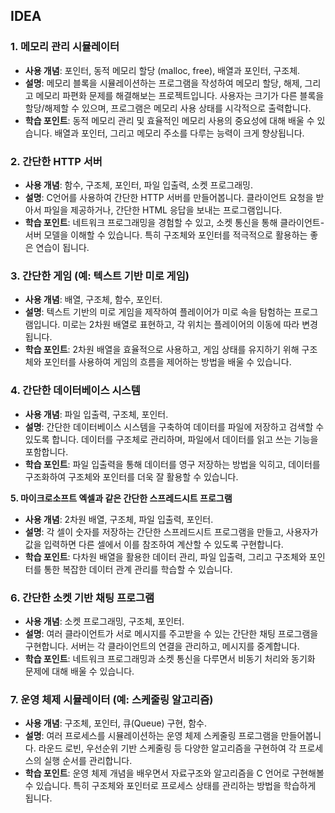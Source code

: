 ## IDEA

### 1. 메모리 관리 시뮬레이터

- **사용 개념**: 포인터, 동적 메모리 할당 (malloc, free), 배열과 포인터, 구조체.
- **설명**: 메모리 블록을 시뮬레이션하는 프로그램을 작성하여 메모리 할당, 해제, 그리고 메모리 파편화 문제를 해결해보는 프로젝트입니다. 사용자는 크기가 다른 블록을 할당/해제할 수 있으며, 프로그램은 메모리 사용 상태를 시각적으로 출력합니다.
- **학습 포인트**: 동적 메모리 관리 및 효율적인 메모리 사용의 중요성에 대해 배울 수 있습니다. 배열과 포인터, 그리고 메모리 주소를 다루는 능력이 크게 향상됩니다.

### 2. 간단한 HTTP 서버
- **사용 개념**: 함수, 구조체, 포인터, 파일 입출력, 소켓 프로그래밍.
- **설명**: C언어를 사용하여 간단한 HTTP 서버를 만들어봅니다. 클라이언트 요청을 받아서 파일을 제공하거나, 간단한 HTML 응답을 보내는 프로그램입니다.
- **학습 포인트**: 네트워크 프로그래밍을 경험할 수 있고, 소켓 통신을 통해 클라이언트-서버 모델을 이해할 수 있습니다. 특히 구조체와 포인터를 적극적으로 활용하는 좋은 연습이 됩니다.

### 3. 간단한 게임 (예: 텍스트 기반 미로 게임)
- **사용 개념**: 배열, 구조체, 함수, 포인터.
- **설명**: 텍스트 기반의 미로 게임을 제작하여 플레이어가 미로 속을 탐험하는 프로그램입니다. 미로는 2차원 배열로 표현하고, 각 위치는 플레이어의 이동에 따라 변경됩니다.
- **학습 포인트**: 2차원 배열을 효율적으로 사용하고, 게임 상태를 유지하기 위해 구조체와 포인터를 사용하여 게임의 흐름을 제어하는 방법을 배울 수 있습니다.

### 4. 간단한 데이터베이스 시스템
- **사용 개념**: 파일 입출력, 구조체, 포인터.
- **설명**: 간단한 데이터베이스 시스템을 구축하여 데이터를 파일에 저장하고 검색할 수 있도록 합니다. 데이터를 구조체로 관리하며, 파일에서 데이터를 읽고 쓰는 기능을 포함합니다.
- **학습 포인트**: 파일 입출력을 통해 데이터를 영구 저장하는 방법을 익히고, 데이터를 구조화하여 구조체와 포인터를 더욱 잘 활용할 수 있습니다.

**5. 마이크로소프트 엑셀과 같은 간단한 스프레드시트 프로그램**
- **사용 개념**: 2차원 배열, 구조체, 파일 입출력, 포인터.
- **설명**: 각 셀이 숫자를 저장하는 간단한 스프레드시트 프로그램을 만들고, 사용자가 값을 입력하면 다른 셀에서 이를 참조하여 계산할 수 있도록 구현합니다.
- **학습 포인트**: 다차원 배열을 활용한 데이터 관리, 파일 입출력, 그리고 구조체와 포인터를 통한 복잡한 데이터 관계 관리를 학습할 수 있습니다.

### 6. 간단한 소켓 기반 채팅 프로그램
- **사용 개념**: 소켓 프로그래밍, 구조체, 포인터.
- **설명**: 여러 클라이언트가 서로 메시지를 주고받을 수 있는 간단한 채팅 프로그램을 구현합니다. 서버는 각 클라이언트의 연결을 관리하고, 메시지를 중계합니다.
- **학습 포인트**: 네트워크 프로그래밍과 소켓 통신을 다루면서 비동기 처리와 동기화 문제에 대해 배울 수 있습니다.

### 7. 운영 체제 시뮬레이터 (예: 스케줄링 알고리즘)
- **사용 개념**: 구조체, 포인터, 큐(Queue) 구현, 함수.
- **설명**: 여러 프로세스를 시뮬레이션하는 운영 체제 스케줄링 프로그램을 만들어봅니다. 라운드 로빈, 우선순위 기반 스케줄링 등 다양한 알고리즘을 구현하여 각 프로세스의 실행 순서를 관리합니다.
- **학습 포인트**: 운영 체제 개념을 배우면서 자료구조와 알고리즘을 C 언어로 구현해볼 수 있습니다. 특히 구조체와 포인터로 프로세스 상태를 관리하는 방법을 학습하게 됩니다.
